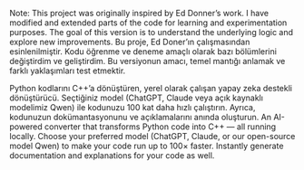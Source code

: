 Note:
This project was originally inspired by Ed Donner’s work.
I have modified and extended parts of the code for learning and experimentation purposes.
The goal of this version is to understand the underlying logic and explore new improvements.
Bu proje, Ed Doner’ın çalışmasından esinlenilmiştir.
Kodu öğrenme ve deneme amaçlı olarak bazı bölümlerini değiştirdim ve geliştirdim.
Bu versiyonun amacı, temel mantığı anlamak ve farklı yaklaşımları test etmektir.

Python kodlarını C++’a dönüştüren, yerel olarak çalışan yapay zeka destekli dönüştürücü. Seçtiğiniz model (ChatGPT, Claude veya açık kaynaklı modelimiz Qwen) ile kodunuzu 100 kat daha hızlı çalıştırın. Ayrıca, kodunuzun dokümantasyonunu ve açıklamalarını anında oluşturun.
An AI-powered converter that transforms Python code into C++ — all running locally.
Choose your preferred model (ChatGPT, Claude, or our open-source model Qwen) to make your code run up to 100× faster.
Instantly generate documentation and explanations for your code as well.
